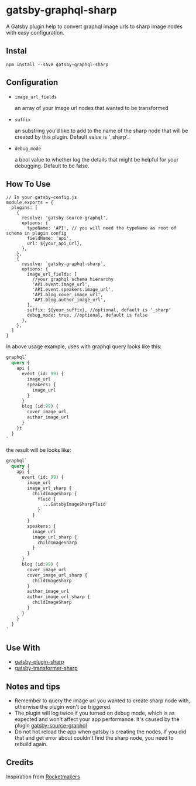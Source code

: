 # gatsby-graphql-sharp

A Gatsby plugin help to convert graphql image urls to sharp image nodes with easy configuration.

## Instal

```SHELL
npm install --save gatsby-graphql-sharp
```

## Configuration

- `image_url_fields`

  an array of your image url nodes that wanted to be transformed

- `suffix`

  an substring you'd like to add to the name of the sharp node that will be created by this plugin. Default value is '\_sharp'.

- `debug_mode`

  a bool value to whether log the details that might be helpful for your debugging. Default to be false.

## How To Use

```JS
// In your gatsby-config.js
module.exports = {
  plugins: [
    {
      resolve: 'gatsby-source-graphql',
      options: {
        typeName: 'API', // you will need the typeName as root of schema in plugin config
        fieldName: 'api',
        url: ${your_api_url},
      },
    },
    {
      resolve: `gatsby-graphql-sharp`,
      options: {
        image_url_fields: [
          //your graphql schema hierarchy
          'API.event.image_url',
          'API.event.speakers.image_url',
          'API.blog.cover_image_url',
          'API.blog.author_image_url',
        ],
        suffix: ${your_suffix}, //optional, default is '_sharp'
        debug_mode: true, //optional, default is false
      },
    },
  ]
}
```

In above usage example, uses with graphql query looks like this:

```GRAPHQL
graphql`
  query {
    api {
      event (id: 99) {
        image_url
        speakers: {
          image_url
        }
      }
      blog (id:99) {
        cover_image_url
        author_image_url
      }
    }t
  }
`
```

the result will be looks like:

```GRAPHQL
graphql`
  query {
    api {
      event (id: 99) {
        image_url
        image_url_sharp {
          childImageSharp {
            fluid {
              ...GatsbyImageSharpFluid
            }
          }
        }
        speakers: {
          image_url
          image_url_sharp {
            childImageSharp
          }
        }
      }
      blog (id:99) {
        cover_image_url
        cover_image_url_sharp {
          childImageSharp
        }
        author_image_url
        author_image_url_sharp {
          childImageSharp
        }
      }
    }
  }
`
```

## Use With

- [gatsby-plugin-sharp](https://www.gatsbyjs.org/packages/gatsby-plugin-sharp/)
- [gatsby-transformer-sharp](https://www.gatsbyjs.org/packages/gatsby-transformer-sharp/)

## Notes and tips

- Remember to query the image url you wanted to create sharp node with, otherwise the plugin won't be triggered.
- The plugin will log twice if you turned on debug mode, which is as expected and won't affect your app performance. It's caused by the plugin [gatsby-source-graphql](https://www.gatsbyjs.org/packages/gatsby-source-graphql/)
- Do not hot reload the app when gatsby is creating the nodes, if you did that and get error about couldn't find the sharp node, you need to rebuild again.

## Credits

Inspiration from [Rocketmakers](https://www.gatsbyjs.com/plugins/gatsby-plugin-graphql-image/?=gatsby-plugin-graphql-image)
